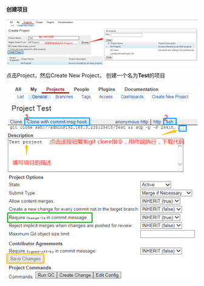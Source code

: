#### 创建项目

![](/assets/gerrit/gerrit_projects_create.png)

点击Project，然后Create New Project， 创建一个名为**Test**的项目

![](/assets/gerrit/gerrit_projects_general.png)



